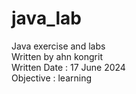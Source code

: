 # java_lab
Java exercise and labs<br>
Written by ahn kongrit<br>
Written Date : 17 June 2024<br>
Objective : learning<br> 
